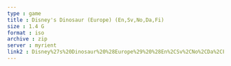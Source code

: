 ```yaml
---
type : game
title : Disney's Dinosaur (Europe) (En,Sv,No,Da,Fi)
size : 1.4 G
format : iso
archive : zip
server : myrient
link2 : Disney%27s%20Dinosaur%20%28Europe%29%20%28En%2CSv%2CNo%2CDa%2CFi%29
---
```

